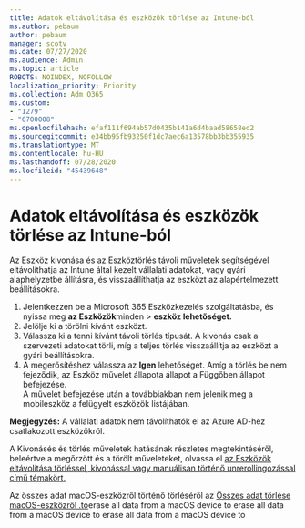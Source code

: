 ```yaml
---
title: Adatok eltávolítása és eszközök törlése az Intune-ból
ms.author: pebaum
author: pebaum
manager: scotv
ms.date: 07/27/2020
ms.audience: Admin
ms.topic: article
ROBOTS: NOINDEX, NOFOLLOW
localization_priority: Priority
ms.collection: Adm_O365
ms.custom:
- "1279"
- "6700008"
ms.openlocfilehash: efaf111f694ab57d0435b141a6d4baad58658ed2
ms.sourcegitcommit: e34bb95fb93250f1dc7aec6a13578bb3bb355935
ms.translationtype: MT
ms.contentlocale: hu-HU
ms.lasthandoff: 07/28/2020
ms.locfileid: "45439648"
---
```

# <a name="removing-data-and-wiping-devices-from-intune"></a>Adatok eltávolítása és eszközök törlése az Intune-ból

Az Eszköz kivonása és az Eszköztörlés távoli műveletek segítségével eltávolíthatja az Intune által kezelt vállalati adatokat, vagy gyári alaphelyzetbe állításra, és visszaállíthatja az eszközt az alapértelmezett beállításokra.

1. Jelentkezzen be a Microsoft 365 Eszközkezelés szolgáltatásba, és nyissa meg **az Eszközök**minden  >  **eszköz lehetőséget.**
2. Jelölje ki a törölni kívánt eszközt.
3. Válassza ki a tenni kívánt távoli törlés típusát. A kivonás csak a szervezeti adatokat törli, míg a teljes törlés visszaállítja az eszközt a gyári beállításokra.
4. A megerősítéshez válassza az **Igen** lehetőséget. Amíg a törlés be nem fejeződik, az Eszköz művelet állapota állapot a Függőben állapot befejezése.</br>
    A művelet befejezése után a továbbiakban nem jelenik meg a mobileszköz a felügyelt eszközök listájában.

**Megjegyzés:** A vállalati adatok nem távolíthatók el az Azure AD-hez csatlakozott eszközökről.

A Kivonásés és törlés műveletek hatásának részletes megtekintéséről, beleértve a megőrzött és a törölt műveleteket, olvassa el [az Eszközök eltávolítása törléssel, kivonással vagy manuálisan történő unrerollingozással című témakört.](https://docs.microsoft.com/intune/devices-wipe)

Az összes adat macOS-eszközről történő törléséről az [Összes adat törlése macOS-eszközről .to](https://docs.microsoft.com/intune/device-erase)erase all data from a macOS device to erase all data from a macOS device to erase all data from a macOS device to